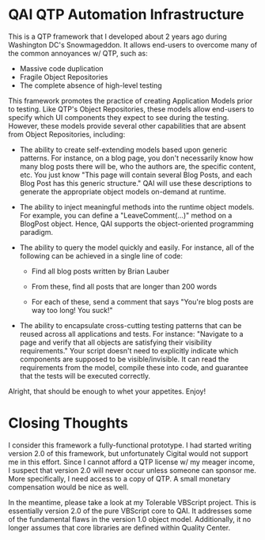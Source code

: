 QAI QTP Automation Infrastructure
===================================

This is a QTP framework that I developed about 2 years ago
during Washington DC's Snowmageddon.  It allows end-users
to overcome many of the common annoyances w/ QTP, such as:

* Massive code duplication
* Fragile Object Repositories
* The complete absence of high-level testing

This framework promotes the practice of creating Application
Models prior to testing.  Like QTP's Object Repositories,
these models allow end-users to specify which UI components
they expect to see during the testing.  However, these models
provide several other capabilities that are absent from
Object Repositories, including:

* The ability to create self-extending models based upon
generic patterns.  For instance, on a blog page, you don't
necessarily know how many blog posts there will be, who
the authors are, the specific content, etc.  You just know
"This page will contain several Blog Posts, and each Blog
Post has this generic structure."  QAI will use these descriptions
to generate the appropriate object models on-demand at runtime.

* The ability to inject meaningful methods into the runtime
object models.  For example, you can define a "LeaveComment(...)"
method on a BlogPost object.  Hence, QAI supports the
object-oriented programming paradigm.

* The ability to query the model quickly and easily.  For
instance, all of the following can be achieved in a single
line of code:

   * Find all blog posts written by Brian Lauber

   * From these, find all posts that are longer than 200 words

   * For each of these, send a comment that says "You're blog
posts are way too long!  You suck!"

* The ability to encapsulate cross-cutting testing patterns
that can be reused across all applications and tests.  For
instance: "Navigate to a page and verify that all objects
are satisfying their visibility requirements."  Your script
doesn't need to explicitly indicate which components are
supposed to be visible/invisible.  It can read the requirements
from the model, compile these into code, and guarantee that
the tests will be executed correctly.

Alright, that should be enough to whet your appetites.  Enjoy!


Closing Thoughts
===================

I consider this framework a fully-functional prototype.  I had
started writing version 2.0 of this framework, but unfortunately
Cigital would not support me in this effort.  Since I cannot
afford a QTP license w/ my meager income, I suspect that version 2.0
will never occur unless someone can sponsor me.  More specifically,
I need access to a copy of QTP.  A small monetary compensation
would be nice as well.

In the meantime, please take a look at my Tolerable VBScript
project.  This is essentially version 2.0 of the pure VBScript
core to QAI.  It addresses some of the fundamental flaws in the
version 1.0 object model.  Additionally, it no longer assumes that
core libraries are defined within Quality Center.

